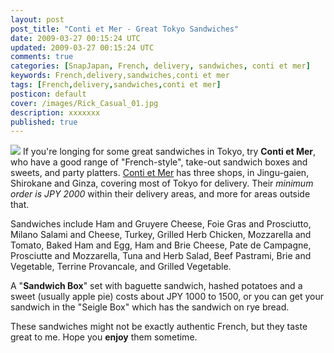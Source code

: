 ```yaml
---           
layout: post
post_title: "Conti et Mer - Great Tokyo Sandwiches"
date: 2009-03-27 00:15:24 UTC
updated: 2009-03-27 00:15:24 UTC
comments: true
categories: [SnapJapan, French, delivery, sandwiches, conti et mer]
keywords: French,delivery,sandwiches,conti et mer
tags: [French,delivery,sandwiches,conti et mer]
posticon: default
cover: /images/Rick_Casual_01.jpg
description: xxxxxxx
published: true
---
```

 
[<img class="right" src="http://farm4.static.flickr.com/3589/3388829574_72d3a92f55_m.jpg" />](http://www.flickr.com/photos/81796435@N00/3388829574 "View 'Conti et Mer - Great Sandwiches in Tokyo' on Flickr.com")
If you're longing for some great sandwiches in Tokyo, try **Conti et Mer**, who have a good range of "French-style", take-out sandwich boxes and sweets, and party platters. [Conti et Mer](http://www.contietmer.com/info/index.html) has three shops, in Jingu-gaien, Shirokane and Ginza, covering most of Tokyo for delivery. Their _minimum order is JPY 2000_ within their delivery areas, and more for areas outside that. 


Sandwiches include Ham and Gruyere Cheese, Foie Gras and Prosciutto, Milano Salami and Cheese, Turkey, Grilled Herb Chicken, Mozzarella and Tomato, Baked Ham and Egg, Ham and Brie Cheese, Pate de Campagne, Prosciutte and Mozzarella, Tuna and Herb Salad, Beef Pastrami, Brie and Vegetable, Terrine Provancale, and Grilled Vegetable. 


A "**Sandwich Box**" set with baguette sandwich, hashed potatoes and a sweet (usually apple pie) costs about JPY 1000 to 1500, or you can get your sandwich in the "Seigle Box" which has the sandwich on rye bread.   


These sandwiches might not be exactly authentic French, but they taste great to me. Hope you **enjoy** them sometime. 

